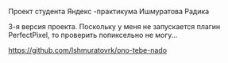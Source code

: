 Проект студента Яндекс -практикума Ишмуратова Радика

3-я версия проекта. Поскольку у меня не запускается плагин PerfectPixel, то проверить попиксельно не могу...


https://github.com/Ishmuratovrk/ono-tebe-nado